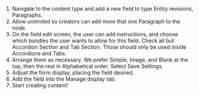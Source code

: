 1. Navigate to the content type and add a new field to type Entity revisions, Paragraphs.
2. Allow unlimited so creators can add more that one Paragraph to the node.
3. On the field edit screen, the user can add instructions, and choose which bundles the user wants to allow for this field. Check all but Accordion Section and Tab Section. Those should only be used inside Accordions and Tabs.
4. Arrange them as necessary. We prefer Simple, Image, and Blank at the top, then the rest in Alphabetical order. Select Save Settings.
5. Adjust the form display, placing the field desired.
6. Add the field into the Manage display tab.
7. Start creating content!